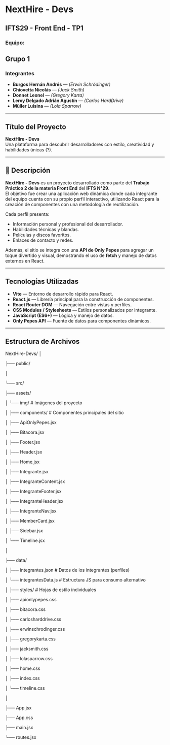 # NextHire - Devs

## IFTS29 - Front End - TP1  
### Equipo:
**Grupo 1**
---
### Integrantes

- **Burgos Hernán Andrés** — *(Erwin Schrödinger)*  
- **Chiovetta Nicolás** — *(Jack Smith)*  
- **Donnet Leonel** — *(Gregory Karta)*  
- **Leroy Delgado Adrián Agustín** — *(Carlos HardDrive)*  
- **Müller Luisina** — *(Lola Sparrow)*  

---

## Título del Proyecto

**NextHire - Devs**  
Una plataforma para descubrir desarrolladores con estilo, creatividad y habilidades únicas (?).

---

## 📝 Descripción

**NextHire - Devs** es un proyecto desarrollado como parte del **Trabajo Práctico 2 de la materia Front End** del **IFTS N°29**.  
El objetivo fue crear una aplicación web dinámica donde cada integrante del equipo cuenta con su propio perfil interactivo, utilizando React para la creación de componentes con una metodología de reutilización.  

Cada perfil presenta:
- Información personal y profesional del desarrollador.
- Habilidades técnicas y blandas.
- Películas y discos favoritos.
- Enlaces de contacto y redes.

Además, el sitio se integra con una **API de Only Pepes** para agregar un toque divertido y visual, demostrando el uso de **fetch** y manejo de datos externos en React.

---

## Tecnologías Utilizadas

- **Vite** — Entorno de desarrollo rápido para React.  
- **React.js** — Librería principal para la construcción de componentes.  
- **React Router DOM** — Navegación entre vistas y perfiles.  
- **CSS Modules / Stylesheets** — Estilos personalizados por integrante.  
- **JavaScript (ES6+)** — Lógica y manejo de datos.  
- **Only Pepes API** — Fuente de datos para componentes dinámicos.  

---

## Estructura de Archivos

NextHire-Devs/
│

├── public/

│

└── src/

├── assets/

│ └── img/ # Imágenes del proyecto

│
├── components/ # Componentes principales del sitio

│ ├── ApiOnlyPepes.jsx

│ ├── Bitacora.jsx

│ ├── Footer.jsx

│ ├── Header.jsx

│ ├── Home.jsx

│ ├── Integrante.jsx

│ ├── IntegranteContent.jsx

│ ├── IntegranteFooter.jsx

│ ├── IntegranteHeader.jsx

│ ├── IntegranteNav.jsx

│ ├── MemberCard.jsx

│ ├── Sidebar.jsx

│ └── Timeline.jsx

│

├── data/

│ ├── integrantes.json # Datos de los integrantes (perfiles)

│ └── integrantesData.js # Estructura JS para consumo alternativo

│
├── styles/ # Hojas de estilo individuales

│ ├── apionlypepes.css

│ ├── bitacora.css

│ ├── carlosharddrive.css

│ ├── erwinschrodinger.css

│ ├── gregorykarta.css

│ ├── jacksmith.css

│ ├── lolasparrow.css

│ ├── home.css

│ ├── index.css

│ └── timeline.css

│

├── App.jsx

├── App.css

├── main.jsx

└── routes.jsx


